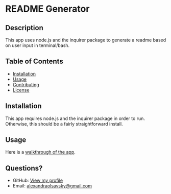 # README Generator

  ## Description
  This app uses node.js and the inquirer package to generate a readme based on user input in terminal/bash.
  
  ## Table of Contents
  - [Installation](#installation)
  - [Usage](#usage)
  - [Contributing](#contributing)
  - [License](#license)
  
  ## Installation
This app requires node.js and the inquirer package in order to run. Otherwise, this should be a fairly straightforward install.

## Usage
Here is a [walkthrough of the app](https://drive.google.com/file/d/1034-9c2C4AtJuYLdG17TkS2hNUbsNDkb/view?usp=sharing).

  ## Questions?
  - GitHub: [View my profile](https://github.com/ajolsavsky)
  - Email: alexandraolsavsky@gmail.com
  
